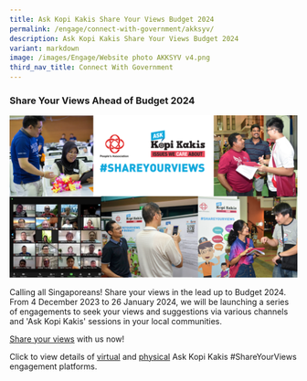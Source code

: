 ```yaml
---
title: Ask Kopi Kakis Share Your Views Budget 2024
permalink: /engage/connect-with-government/akksyv/
description: Ask Kopi Kakis Share Your Views Budget 2024
variant: markdown
image: /images/Engage/Website photo AKKSYV v4.png
third_nav_title: Connect With Government
---
```

### **Share Your Views Ahead of Budget 2024**

![Pre-Budget Survey 2023](/images/Engage/Website%20photo%20AKKSYV%20v4.png)

Calling all Singaporeans! Share your views in the lead up to Budget 2024. From 4 December 2023 to
26 January 2024, we will be launching a series of engagements to seek your views and suggestions
via various channels and 'Ask Kopi Kakis' sessions in your local communities.

[Share your views](https://go.gov.sg/akksyv24) with us now!

Click to view details of [virtual](/files/Engage/List_of_Community_Centres_FB_Tiktok_IG_for_AKKSYV.pdf) and [physical](/files/Engage/List_of_Community_Events_for_AKKSYV.pdf) Ask Kopi Kakis #ShareYourViews engagement platforms.